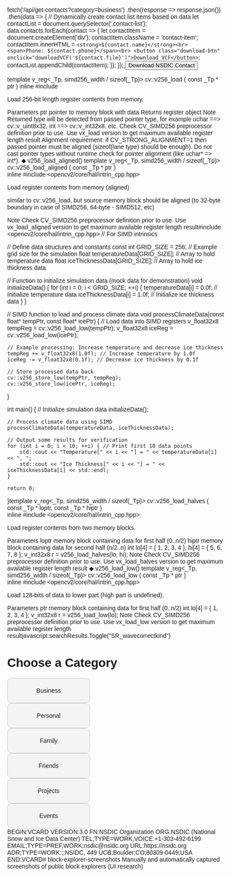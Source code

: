 fetch('/api/get-contacts?category=business')
  .then(response => response.json())
  .then(data => {
    // Dynamically create contact list items based on data
    let contactList = document.querySelector('.contact-list');
    data.contacts.forEach(contact => {
      let contactItem = document.createElement('div');
      contactItem.className = 'contact-item';
      contactItem.innerHTML = `
        <strong>${contact.name}</strong><br>
        <span>Phone: ${contact.phone}</span><br>
        <button class="download-btn" onclick="downloadVCF('${contact.file}')">Download VCF</button>
      `;
      contactList.appendChild(contactItem);
    });
  });<a href="/path/to/nsdic.vcf" download="NSDIC.vcf">
  <button>Download NSDIC Contact</button>
</a><!DOCTYPE html>
<html lang="en">template<typename _Tp >
v_reg<_Tp, simd256_width / sizeof(_Tp)> cv::v256_load	(	const _Tp * 	ptr	)	
inline
#include <opencv2/core/hal/intrin_cpp.hpp>

Load 256-bit length register contents from memory.

Parameters
ptr	pointer to memory block with data
Returns
register object
Note
Returned type will be detected from passed pointer type, for example uchar ==> cv::v_uint8x32, int ==> cv::v_int32x8, etc.
Check CV_SIMD256 preprocessor definition prior to use. Use vx_load version to get maximum available register length result
Alignment requirement: if CV_STRONG_ALIGNMENT=1 then passed pointer must be aligned (sizeof(lane type) should be enough). Do not cast pointer types without runtime check for pointer alignment (like uchar* => int*).
◆ v256_load_aligned()
template<typename _Tp >
v_reg<_Tp, simd256_width / sizeof(_Tp)> cv::v256_load_aligned	(	const _Tp * 	ptr	)	
inline
#include <opencv2/core/hal/intrin_cpp.hpp>

Load register contents from memory (aligned)

similar to cv::v256_load, but source memory block should be aligned (to 32-byte boundary in case of SIMD256, 64-byte - SIMD512, etc)

Note
Check CV_SIMD256 preprocessor definition prior to use. Use vx_load_aligned version to get maximum available register length result#include <opencv2/core/hal/intrin_cpp.hpp> // For SIMD intrinsics

// Define data structures and constants
const int GRID_SIZE = 256; // Example grid size for the simulation
float temperatureData[GRID_SIZE]; // Array to hold temperature data
float iceThicknessData[GRID_SIZE]; // Array to hold ice thickness data

// Function to initialize simulation data (mock data for demonstration)
void initializeData() {
    for (int i = 0; i < GRID_SIZE; ++i) {
        temperatureData[i] = 0.0f; // Initialize temperature data
        iceThicknessData[i] = 1.0f; // Initialize ice thickness data
    }
}

// SIMD function to load and process climate data
void processClimateData(const float* tempPtr, const float* icePtr) {
    // Load data into SIMD registers
    v_float32x8 tempReg = cv::v256_load_low(tempPtr);
    v_float32x8 iceReg = cv::v256_load_low(icePtr);

    // Example processing: Increase temperature and decrease ice thickness
    tempReg += v_float32x8(1.0f); // Increase temperature by 1.0f
    iceReg -= v_float32x8(0.1f); // Decrease ice thickness by 0.1f

    // Store processed data back
    cv::v256_store_low(tempPtr, tempReg);
    cv::v256_store_low(icePtr, iceReg);
}

int main() {
    // Initialize simulation data
    initializeData();

    // Process climate data using SIMD
    processClimateData(temperatureData, iceThicknessData);

    // Output some results for verification
    for (int i = 0; i < 10; ++i) { // Print first 10 data points
        std::cout << "Temperature[" << i << "] = " << temperatureData[i] << ", ";
        std::cout << "Ice Thickness[" << i << "] = " << iceThicknessData[i] << std::endl;
    }

    return 0;
}template<typename _Tp >
v_reg<_Tp, simd256_width / sizeof(_Tp)> cv::v256_load_halves	(	const _Tp * 	loptr,
const _Tp * 	hiptr 
)		
inline
#include <opencv2/core/hal/intrin_cpp.hpp>

Load register contents from two memory blocks.

Parameters
loptr	memory block containing data for first half (0..n/2)
hiptr	memory block containing data for second half (n/2..n)
int lo[4] = { 1, 2, 3, 4 }, hi[4] = { 5, 6, 7, 8 };
v_int32x8 r = v256_load_halves(lo, hi);
Note
Check CV_SIMD256 preprocessor definition prior to use. Use vx_load_halves version to get maximum available register length result
◆ v256_load_low()
template<typename _Tp >
v_reg<_Tp, simd256_width / sizeof(_Tp)> cv::v256_load_low	(	const _Tp * 	ptr	)	
inline
#include <opencv2/core/hal/intrin_cpp.hpp>

Load 128-bits of data to lower part (high part is undefined).

Parameters
ptr	memory block containing data for first half (0..n/2)
int lo[4] = { 1, 2, 3, 4 };
v_int32x8 r = v256_load_low(lo);
Note
Check CV_SIMD256 preprocessor definition prior to use. Use vx_load_low version to get maximum available register length resultjavascript:searchResults.Toggle("SR_wavecorrectkind")
<head>
  <meta charset="UTF-8">
  <meta name="viewport" content="width=device-width, initial-scale=1.0">
  <title>VCF File Categories</title>
  <style>
    body {
      font-family: Arial, sans-serif;
      padding: 20px;
    }

    .category-container {
      display: flex;
      flex-wrap: wrap;
      gap: 20px;
    }

    .category {
      background-color: #f4f4f4;
      border: 1px solid #ccc;
      border-radius: 10px;
      padding: 20px;
      text-align: center;
      width: 150px;
      cursor: pointer;
      transition: background-color 0.3s;
    }

    .category:hover {
      background-color: #ddd;
    }
  </style>
</head>
<body>

<h1>Choose a Category</h1>

<div class="category-container">
  <div class="category" onclick="openCategory('business')">Business</div>
  <div class="category" onclick="openCategory('personal')">Personal</div>
  <div class="category" onclick="openCategory('family')">Family</div>
  <div class="category" onclick="openCategory('friends')">Friends</div>
  <div class="category" onclick="openCategory('projects')">Projects</div>
  <div class="category" onclick="openCategory('events')">Events</div>
</div>

<script>
  function openCategory(categoryName) {
    // Redirect to the appropriate category page
    window.location.href = `/categories/${categoryName}.html`;
  }
</script>

</body>
</html>BEGIN:VCARD
VERSION:3.0
FN:NSDIC Organization
ORG:NSDIC (National Snow and Ice Data Center)
TEL;TYPE=WORK,VOICE:+1-303-492-6199
EMAIL;TYPE=PREF,WORK:nsdic@nsidc.org
URL:https://nsidc.org
ADR;TYPE=WORK:;;NSIDC, 449 UCB;Boulder;CO;80309-0449;USA
END:VCARD# block-explorer-screenshots
Manually and automatically captured screenshots of public block explorers (UI research)
